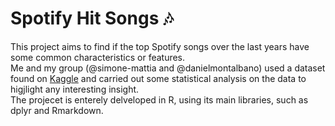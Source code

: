 # Spotify Hit Songs :notes:
This project aims to find if the top Spotify songs over the last years have some common characteristics or features. <br>
Me and my group (@simone-mattia and @danielmontalbano) used a dataset found on [Kaggle](https://www.kaggle.com/datasets/younver/spotify-top-200-dataset) and carried out some statistical analysis on the data to higjlight any interesting insight. <br>
The projecet is enterely delveloped in R, using its main libraries, such as dplyr and Rmarkdown. 
